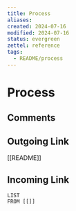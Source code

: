 ```yaml
---
title: Process
aliases: 
created: 2024-07-16
modified: 2024-07-16
status: evergreen
zettel: reference
tags:
  - README/process
---
```

# Process
## Comments

## Outgoing Link
[[README]]
## Incoming Link
```dataview
LIST
FROM [[]]
```